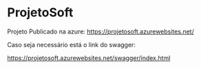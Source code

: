 # ProjetoSoft
 
Projeto Publicado na azure: 
https://projetosoft.azurewebsites.net/

Caso seja necessário está o link do swagger:

https://projetosoft.azurewebsites.net/swagger/index.html
